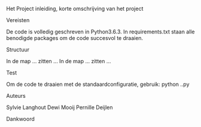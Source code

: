 Het Project
inleiding, korte omschrijving van het project

Vereisten

De code is volledig geschreven in Python3.6.3. In requirements.txt staan alle benodigde packages om de code succesvol te draaien.

Structuur

In de map ... zitten ... In de map ... zitten ...

Test

Om de code te draaien met de standaardconfiguratie, gebruik:
python ..py

Auteurs

Sylvie Langhout
Dewi Mooij
Pernille Deijlen

Dankwoord